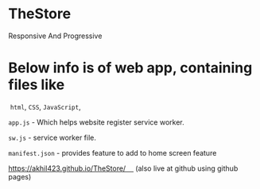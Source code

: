 # TheStore
Responsive And Progressive


# Below info is of web app, containing files like

 `html`, `CSS`, `JavaScript`, 
 
 `app.js` 
       - Which helps website register service worker.
 
  `sw.js` 
       - service worker file.
 
  `manifest.json` 
       - provides feature  to add to home screen feature 
 
  https://akhil423.github.io/TheStore/     (also live at github using github pages)

